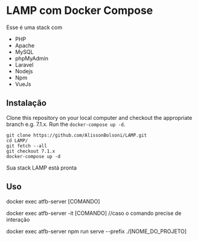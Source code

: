 # LAMP com Docker Compose

Esse é uma stack com

* PHP
* Apache
* MySQL
* phpMyAdmin
* Laravel
* Nodejs
* Npm
* VueJs

## Instalação

Clone this repository on your local computer and checkout the appropriate branch e.g. 7.1.x. Run the `docker-compose up -d`.

```shell
git clone https://github.com/AlissonBolsoni/LAMP.git
cd LAMP/
git fetch --all
git checkout 7.1.x
docker-compose up -d
```

Sua stack LAMP está pronta

## Uso
docker exec atfb-server [COMANDO]  

docker exec atfb-server -it [COMANDO] //caso o comando precise de interação  

docker exec atfb-server npm run serve --prefix ./[NOME_DO_PROJETO]
